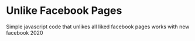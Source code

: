 # Unlike Facebook Pages
Simple javascript code that unlikes all liked facebook pages
works with new facebook 2020 
